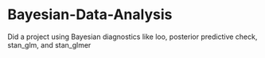 # Bayesian-Data-Analysis
Did a project using Bayesian diagnostics like loo, posterior predictive check, stan_glm, and stan_glmer
